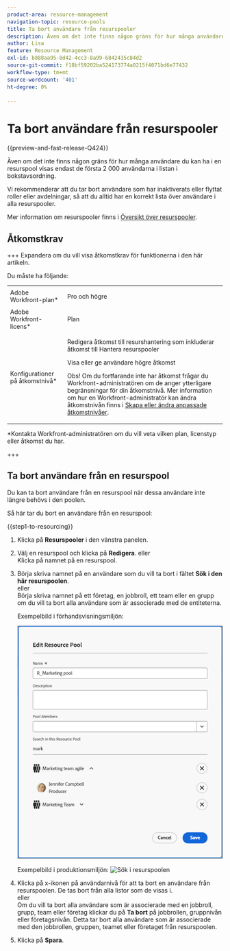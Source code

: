 ```yaml
---
product-area: resource-management
navigation-topic: resource-pools
title: Ta bort användare från resurspooler
description: Även om det inte finns någon gräns för hur många användare du kan ha i en resurspool visas endast de första 2 000 användarna i listan i bokstavsordning.
author: Lisa
feature: Resource Management
exl-id: b888aa95-8d42-4cc3-8a99-6842435c84d2
source-git-commit: f18bf59202ba524173774a0215f4071bd6e77432
workflow-type: tm+mt
source-wordcount: '401'
ht-degree: 0%

---
```


# Ta bort användare från resurspooler

{{preview-and-fast-release-Q424}}

Även om det inte finns någon gräns för hur många användare du kan ha i en resurspool visas endast de första 2 000 användarna i listan i bokstavsordning.

Vi rekommenderar att du tar bort användare som har inaktiverats eller flyttat roller eller avdelningar, så att du alltid har en korrekt lista över användare i alla resurspooler.

Mer information om resurspooler finns i [Översikt över resurspooler](../../../resource-mgmt/resource-planning/resource-pools/work-with-resource-pools.md).

## Åtkomstkrav

+++ Expandera om du vill visa åtkomstkrav för funktionerna i den här artikeln.

Du måste ha följande:

<table style="table-layout:auto"> 
 <col> 
 <col> 
 <tbody> 
  <tr> 
   <td role="rowheader">Adobe Workfront-plan*</td> 
   <td> <p>Pro och högre</p> </td> 
  </tr> 
  <tr> 
   <td role="rowheader">Adobe Workfront-licens*</td> 
   <td> <p>Plan </p> </td> 
  </tr> 
  <tr> 
   <td role="rowheader">Konfigurationer på åtkomstnivå*</td> 
   <td> <p>Redigera åtkomst till resurshantering som inkluderar åtkomst till Hantera resurspooler</p> <p>Visa eller ge användare högre åtkomst</p> <p>Obs! Om du fortfarande inte har åtkomst frågar du Workfront-administratören om de anger ytterligare begränsningar för din åtkomstnivå. Mer information om hur en Workfront-administratör kan ändra åtkomstnivån finns i <a href="../../../administration-and-setup/add-users/configure-and-grant-access/create-modify-access-levels.md" class="MCXref xref">Skapa eller ändra anpassade åtkomstnivåer</a>.</p> </td> 
  </tr> <!--
   <tr data-mc-conditions="QuicksilverOrClassic.Draft mode"> 
    <td role="rowheader">Object permissions</td> 
    <td> <p>(NOTE:&nbsp;I don't think this is needed for removing users from the pool)</p> <p>Manage permissions for the projects, templates, and users you associate the Resource Pools with</p> <p>For information on requesting additional access, see <a href="../../../workfront-basics/grant-and-request-access-to-objects/request-access.md" class="MCXref xref">Request access to objects </a>.</p> </td> 
   </tr>
  --> 
 </tbody> 
</table>

&#42;Kontakta Workfront-administratören om du vill veta vilken plan, licenstyp eller åtkomst du har.

+++

## Ta bort användare från en resurspool

Du kan ta bort användare från en resurspool när dessa användare inte längre behövs i den poolen.

Så här tar du bort en användare från en resurspool:

{{step1-to-resourcing}}

1. Klicka på **Resurspooler** i den vänstra panelen.
1. Välj en resurspool och klicka på **Redigera**.
eller\
   Klicka på namnet på en resurspool.

1. Börja skriva namnet på en användare som du vill ta bort i fältet **Sök i den här resurspoolen**.\
   eller\
   Börja skriva namnet på ett företag, en jobbroll, ett team eller en grupp om du vill ta bort alla användare som är associerade med de entiteterna.

   <span class="preview">Exempelbild i förhandsvisningsmiljön:<span>

   ![Ta bort användare från resurspoolen](assets/remove-users-from-resource-pool.png)

   Exempelbild i produktionsmiljön:
   ![Sök i resurspoolen](assets/search-inside-new-resource-pool-350x314.png)

1. Klicka på x-ikonen på användarnivå för att ta bort en användare från resurspoolen. De tas bort från alla listor som de visas i.\
   eller\
   Om du vill ta bort alla användare som är associerade med en jobbroll, grupp, team eller företag klickar du på **Ta bort** på jobbrollen, gruppnivån eller företagsnivån. Detta tar bort alla användare som är associerade med den jobbrollen, gruppen, teamet eller företaget från resurspoolen.

1. Klicka på **Spara**.
